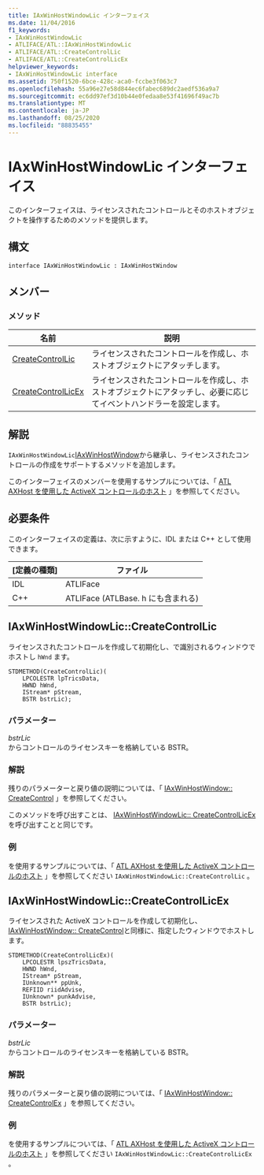 ```yaml
---
title: IAxWinHostWindowLic インターフェイス
ms.date: 11/04/2016
f1_keywords:
- IAxWinHostWindowLic
- ATLIFACE/ATL::IAxWinHostWindowLic
- ATLIFACE/ATL::CreateControlLic
- ATLIFACE/ATL::CreateControlLicEx
helpviewer_keywords:
- IAxWinHostWindowLic interface
ms.assetid: 750f1520-6bce-428c-aca0-fccbe3f063c7
ms.openlocfilehash: 55a96e27e58d844ec6fabec689dc2aedf536a9a7
ms.sourcegitcommit: ec6dd97ef3d10b44e0fedaa8e53f41696f49ac7b
ms.translationtype: MT
ms.contentlocale: ja-JP
ms.lasthandoff: 08/25/2020
ms.locfileid: "88835455"
---
```

# <a name="iaxwinhostwindowlic-interface"></a>IAxWinHostWindowLic インターフェイス

このインターフェイスは、ライセンスされたコントロールとそのホストオブジェクトを操作するためのメソッドを提供します。

## <a name="syntax"></a>構文

```
interface IAxWinHostWindowLic : IAxWinHostWindow
```

## <a name="members"></a>メンバー

### <a name="methods"></a>メソッド

|名前|説明|
|-|-|
|[CreateControlLic](#createcontrollic)|ライセンスされたコントロールを作成し、ホストオブジェクトにアタッチします。|
|[CreateControlLicEx](#createcontrollicex)|ライセンスされたコントロールを作成し、ホストオブジェクトにアタッチし、必要に応じてイベントハンドラーを設定します。|

## <a name="remarks"></a>解説

`IAxWinHostWindowLic`[IAxWinHostWindow](../../atl/reference/iaxwinhostwindow-interface.md)から継承し、ライセンスされたコントロールの作成をサポートするメソッドを追加します。

このインターフェイスのメンバーを使用するサンプルについては、「 [ATL AXHost を使用した ActiveX コントロールのホスト](../../atl/hosting-activex-controls-using-atl-axhost.md) 」を参照してください。

## <a name="requirements"></a>必要条件

このインターフェイスの定義は、次に示すように、IDL または C++ として使用できます。

|[定義の種類]|ファイル|
|---------------------|----------|
|IDL|ATLIFace|
|C++|ATLIFace (ATLBase. h にも含まれる)|

## <a name="iaxwinhostwindowliccreatecontrollic"></a><a name="createcontrollic"></a> IAxWinHostWindowLic::CreateControlLic

ライセンスされたコントロールを作成して初期化し、で識別されるウィンドウでホストし `hWnd` ます。

```
STDMETHOD(CreateControlLic)(
    LPCOLESTR lpTricsData,
    HWND hWnd,
    IStream* pStream,
    BSTR bstrLic);
```

### <a name="parameters"></a>パラメーター

*bstrLic*<br/>
からコントロールのライセンスキーを格納している BSTR。

### <a name="remarks"></a>解説

残りのパラメーターと戻り値の説明については、「 [IAxWinHostWindow:: CreateControl](../../atl/reference/iaxwinhostwindow-interface.md#createcontrol) 」を参照してください。

このメソッドを呼び出すことは、 [IAxWinHostWindowLic:: CreateControlLicEx](#createcontrollicex)を呼び出すことと同じです。

### <a name="example"></a>例

を使用するサンプルについては、「 [ATL AXHost を使用した ActiveX コントロールのホスト](../../atl/hosting-activex-controls-using-atl-axhost.md) 」を参照してください `IAxWinHostWindowLic::CreateControlLic` 。

## <a name="iaxwinhostwindowliccreatecontrollicex"></a><a name="createcontrollicex"></a> IAxWinHostWindowLic::CreateControlLicEx

ライセンスされた ActiveX コントロールを作成して初期化し、 [IAxWinHostWindow:: CreateControl](../../atl/reference/iaxwinhostwindow-interface.md#createcontrol)と同様に、指定したウィンドウでホストします。

```
STDMETHOD(CreateControlLicEx)(
    LPCOLESTR lpszTricsData,
    HWND hWnd,
    IStream* pStream,
    IUnknown** ppUnk,
    REFIID riidAdvise,
    IUnknown* punkAdvise,
    BSTR bstrLic);
```

### <a name="parameters"></a>パラメーター

*bstrLic*<br/>
からコントロールのライセンスキーを格納している BSTR。

### <a name="remarks"></a>解説

残りのパラメーターと戻り値の説明については、「 [IAxWinHostWindow:: CreateControlEx](../../atl/reference/iaxwinhostwindow-interface.md#createcontrolex) 」を参照してください。

### <a name="example"></a>例

を使用するサンプルについては、「 [ATL AXHost を使用した ActiveX コントロールのホスト](../../atl/hosting-activex-controls-using-atl-axhost.md) 」を参照してください `IAxWinHostWindowLic::CreateControlLicEx` 。
